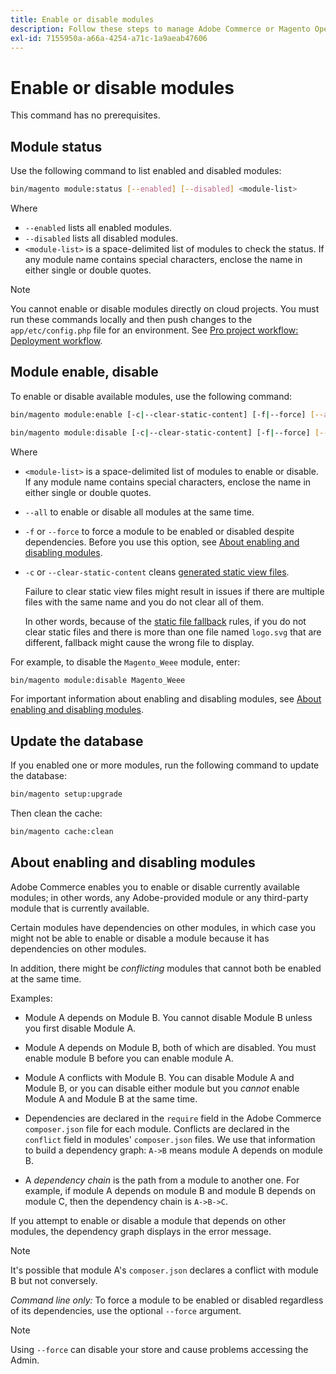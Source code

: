 ```yaml
---
title: Enable or disable modules
description: Follow these steps to manage Adobe Commerce or Magento Open Source modules.
exl-id: 7155950a-a66a-4254-a71c-1a9aeab47606
---
```

# Enable or disable modules

This command has no prerequisites.

## Module status

Use the following command to list enabled and disabled modules:

```bash
bin/magento module:status [--enabled] [--disabled] <module-list>
```

Where

*  `--enabled` lists all enabled modules.
*  `--disabled` lists all disabled modules.
*  `<module-list>` is a space-delimited list of modules to check the status. If any module name contains special characters, enclose the name in either single or double quotes.

>[!NOTE]
>
>You cannot enable or disable modules directly on cloud projects. You must run these commands locally and then push changes to the `app/etc/config.php` file for an environment. See [Pro project workflow: Deployment workflow](https://experienceleague.adobe.com/docs/commerce-cloud-service/user-guide/architecture/pro-develop-deploy-workflow.html#deployment-workflow).

## Module enable, disable

To enable or disable available modules, use the following command:

```bash
bin/magento module:enable [-c|--clear-static-content] [-f|--force] [--all] <module-list>
```

```bash
bin/magento module:disable [-c|--clear-static-content] [-f|--force] [--all] <module-list>
```

Where

*  `<module-list>` is a space-delimited list of modules to enable or disable. If any module name contains special characters, enclose the name in either single or double quotes.
*  `--all` to enable or disable all modules at the same time.
*  `-f` or `--force` to force a module to be enabled or disabled despite dependencies. Before you use this option, see [About enabling and disabling modules](#about-enabling-and-disabling-modules).
*  `-c` or `--clear-static-content` cleans [generated static view files](../../configuration/cli/static-view-file-deployment.md).

   Failure to clear static view files might result in issues if there are multiple files with the same name and you do not clear all of them.

   In other words, because of the [static file fallback](../../configuration/cli/static-view-file-deployment.md) rules, if you do not clear static files and there is more than one file named `logo.svg` that are different, fallback might cause the wrong file to display.

For example, to disable the `Magento_Weee` module, enter:

```bash
bin/magento module:disable Magento_Weee
```

For important information about enabling and disabling modules, see [About enabling and disabling modules](#about-enabling-and-disabling-modules).

## Update the database

If you enabled one or more modules, run the following command to update the database:

```bash
bin/magento setup:upgrade
```

Then clean the cache:

```bash
bin/magento cache:clean
```

## About enabling and disabling modules

Adobe Commerce enables you to enable or disable currently available modules; in other words, any Adobe-provided module or any third-party module that is currently available.

Certain modules have dependencies on other modules, in which case you might not be able to enable or disable a module because it has dependencies on other modules.

In addition, there might be *conflicting* modules that cannot both be enabled at the same time.

Examples:

*  Module A depends on Module B. You cannot disable Module B unless you first disable Module A.

*  Module A depends on Module B, both of which are disabled. You must enable module B before you can enable module A.

*  Module A conflicts with Module B. You can disable Module A and Module B, or you can disable either module but you *cannot* enable Module A and Module B at the same time.

*  Dependencies are declared in the `require` field in the Adobe Commerce `composer.json` file for each module. Conflicts are declared in the `conflict` field in modules' `composer.json` files. We use that information to build a dependency graph: `A->B` means module A depends on module B.

*  A *dependency chain* is the path from a module to another one. For example, if module A depends on module B and module B depends on module C, then the dependency chain is `A->B->C`.

If you attempt to enable or disable a module that depends on other modules, the dependency graph displays in the error message.

>[!NOTE]
>
>It's possible that module A's `composer.json` declares a conflict with module B but not conversely.

*Command line only:* To force a module to be enabled or disabled regardless of its dependencies, use the optional `--force` argument.

>[!NOTE]
>
>Using `--force` can disable your store and cause problems accessing the Admin.
